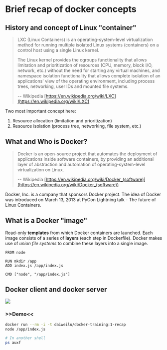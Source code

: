 # Brief recap of docker concepts

## History and concept of Linux "container"

> LXC (Linux Containers) is an operating-system-level virtualization method for running multiple isolated Linux systems (containers) on a control host using a single Linux kernel.
>
> The Linux kernel provides the cgroups functionality that allows limitation and prioritization of resources (CPU, memory, block I/O, network, etc.) without the need for starting any virtual machines, and namespace isolation functionality that allows complete isolation of an applications' view of the operating environment, including process trees, networking, user IDs and mounted file systems.
>
> -- Wikipedia [https://en.wikipedia.org/wiki/LXC](https://en.wikipedia.org/wiki/LXC)

Two most important concept here:

1. Resource allocation (limitation and prioritization)
2. Resource isolation (process tree, networking, file system, etc.)

## What and Who is Docker?

> Docker is an open-source project that automates the deployment of applications inside software containers, by providing an additional layer of abstraction and automation of operating-system-level virtualization on Linux.
>
> -- Wikipedia [https://en.wikipedia.org/wiki/Docker_(software)](https://en.wikipedia.org/wiki/Docker_(software))

Docker, Inc. is a company that sponsors Docker project. The idea of Docker was introduced on March 13, 2013 at PyCon Lightning talk - The future of Linux Containers.

## What is a Docker "image"

Read-only **templates** from which Docker containers are launched. Each image consists of a series of **layers** (each step in Dockerfile). Docker makes use of _union file systems_ to combine these layers into a single image.

```
FROM node

RUN mkdir /app
ADD index.js /app/index.js

CMD ["node", "/app/index.js"]
```

## Docker client and docker server

![](https://docs.docker.com/engine/article-img/architecture.svg)

### >>Demo<<

```sh
docker run --rm -i -t daiweilu/docker-training:1-recap
node /app/index.js

# In another shell
ps auxf
```
